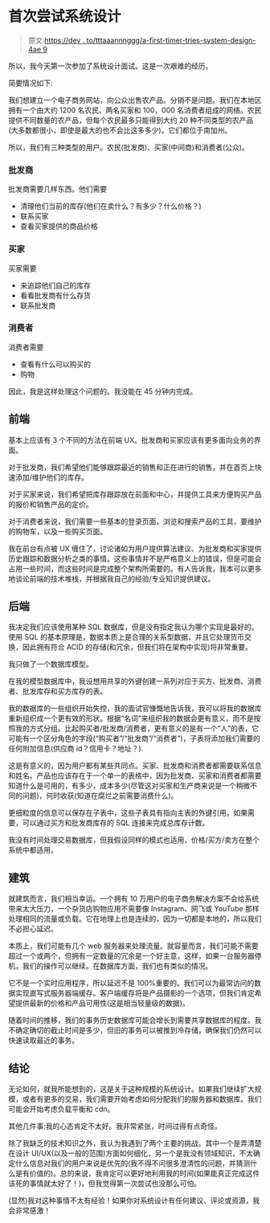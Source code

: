 # 首次尝试系统设计

> 原文:[https://dev . to/tttaaannnggg/a-first-timer-tries-system-design-4ae 9](https://dev.to/tttaaannnggg/a-first-timer-tries-system-design-4ae9)

所以，我今天第一次参加了系统设计面试。这是一次艰难的经历。

简要情况如下:

我们想建立一个电子商务网站，向公众出售农产品。分销不是问题。我们在本地区拥有一个由大约 1200 名农民、两名买家和 100，000 名消费者组成的网络。农民提供不同数量的农产品，但每个农民最多只能得到大约 20 种不同类型的农产品(大多数都很小，即使是最大的也不会比这多多少)。它们都位于南加州。

所以，我们有三种类型的用户。农民(批发商)、买家(中间商)和消费者(公众)。

### [](#wholesalers)批发商

批发商需要几样东西。他们需要

*   清理他们当前的库存(他们在卖什么？有多少？什么价格？)
*   联系买家
*   查看买家提供的商品价格

### [](#buyers)买家

买家需要

*   来追踪他们自己的库存
*   看看批发商有什么存货
*   联系批发商

### [](#consumers)消费者

消费者需要

*   查看有什么可以购买的
*   购物

因此，我是这样处理这个问题的。我没能在 45 分钟内完成。

## [](#frontend)前端

基本上应该有 3 个不同的方法在前端 UX。批发商和买家应该有更多面向业务的界面。

对于批发商，我们希望他们能够跟踪最近的销售和正在进行的销售，并在首页上快速添加/维护他们的库存。

对于买家来说，我们希望把库存跟踪放在前面和中心，并提供工具来方便购买产品的报价和销售产品的定价。

对于消费者来说，我们需要一些基本的登录页面，浏览和搜索产品的工具，要维护的购物车，以及一些购买页面。

我在前台有点被 UX 缠住了，讨论诸如为用户提供算法建议、为批发商和买家提供历史跟踪和数据分析之类的事情。这些事情并不是严格意义上的错误，但是可能会占用一些时间，而这些时间是完成整个架构所需要的。有人告诉我，我本可以更多地谈论前端的技术堆栈，并根据我自己的经验/专业知识提供建议。

## [](#backend)后端

我决定我们应该使用某种 SQL 数据库，但是没有指定我认为哪个实现是最好的。使用 SQL 的基本原理是，数据本质上是合理的关系型数据，并且它处理货币交换，因此拥有符合 ACID 的存储(和冗余，但我们将在架构中实现)将非常重要。

我只做了一个数据库模型。

在我的模型数据库中，我设想用共享的外键创建一系列对应于买方、批发商、消费者、批发库存和买方库存的表。

我的数据库的一些组织开始失控，我的面试官慷慨地告诉我，我可以将我的数据库重新组织成一个更有效的形状。根据“名词”来组织我的数据会更有意义，而不是按照我的方式分组。比起购买者/批发商/消费者，更有意义的是有一个“人”的表，它可能有一个区分角色的字段(“购买者”/“批发商”/“消费者”)，子表将添加我们需要的任何附加信息(供应商 id？信用卡？地址？).

这是有意义的，因为用户都有某些共同点。买家、批发商和消费者都需要联系信息和姓名。产品也应该存在于一个单一的表格中，因为批发商、买家和消费者都需要知道什么是可用的，有多少，成本多少(尽管这对买家和生产商来说是一个稍微不同的问题)，何时收获(知道在腐烂之前需要消费什么)。

更细粒度的信息可以保存在子表中，这些子表具有指向主表的外键引用。如果需要，可以通过买方和批发商库存的 SQL 连接来完成总库存计数。

我没有时间处理交易数据库，但我假设同样的模式也适用，价格/买方/卖方在整个系统中都适用。

## [](#architecture)建筑

就建筑而言，我们相当幸运。一个拥有 10 万用户的电子商务解决方案不会给系统带来太大压力，一个杂货店购物应用不需要像 Instagram、网飞或 YouTube 那样处理相同的流量或负载。它在地理上也是连续的，因为一切都是本地的，所以我们不必担心延迟。

本质上，我们可能有几个 web 服务器来处理流量。就容量而言，我们可能不需要超过一个或两个，但拥有一定数量的冗余是一个好主意，这样，如果一台服务器停机，我们的操作可以继续。在数据库方面，我们也有类似的情况。

它不是一个实时应用程序，所以延迟不是 100%重要的。我们可以为最常访问的数据实现直写式服务器端缓存。客户端缓存将是产品摄影的一个选项，但我们肯定希望提供最新的价格和产品可用性(这是相当轻量级的数据)。

随着时间的推移，我们的事务历史数据库可能会增长到需要共享数据库的程度。我不确定确切的截止时间是多少，但旧的事务可以被推到冷存储，确保我们仍然可以快速读取最近的事务。

## [](#conclusion)结论

无论如何，就我所能想到的，这是关于这种规模的系统设计。如果我们继续扩大规模，或者有更多的交易，我们需要开始考虑如何分配我们的服务器和数据库。我们可能会开始考虑负载平衡和 cdn。

其他几件事:我的心态肯定不太好。我非常紧张，时间过得有点奇怪。

除了我缺乏的技术知识之外，我认为我遇到了两个主要的挑战。其中一个是弄清楚在设计 UI/UX(以及一般的范围)方面如何细化，另一个是我没有领域知识，不太确定什么信息对我们的用户来说是优先的(我不得不问很多澄清性的问题，并猜测什么是有价值的)。总的来说，我肯定可以更好地利用我的时间(如果能真正完成这件该死的事情就太好了！)，但我觉得第一次尝试也没那么可怕。

(显然)我对这种事情不太有经验！如果你对系统设计有任何建议、评论或资源，我会非常感激！
